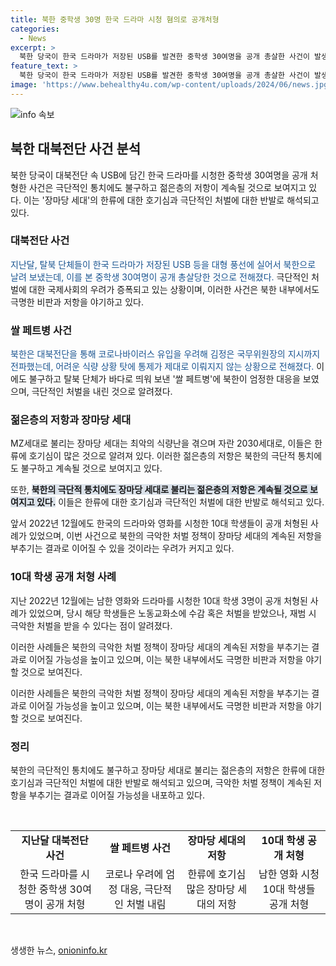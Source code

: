 ```yaml
---
title: 북한 중학생 30명 한국 드라마 시청 혐의로 공개처형
categories:
  - News
excerpt: >
  북한 당국이 한국 드라마가 저장된 USB를 발견한 중학생 30여명을 공개 총살한 사건이 발생했다. 이에 대해 북한의 MZ세대(밀레니얼+Z세대)인 장마당 세대의 저항이 계속될 것으로 보인다. 이들은 한류에 호기심이 많아 한국의 드라마와 영화를 시청하며 적발되는 경우가 늘어나고 있다. 2022년 12월에도 한국의 콘텐츠를 시청한 학생들이 공개 처형당한 사례가 있었으며, 이에 대한 사법처분은 매우 엄격하다. 북한은 대북전단을 통해 코로나바이러스의 유입을 막기 위해 강력한 조치를 취하고 있지만, 장마당 세대의 저항은 계속될 전망이다.
feature_text: >
  북한 당국이 한국 드라마가 저장된 USB를 발견한 중학생 30여명을 공개 총살한 사건이 발생했다. 이에 대해 북한의 MZ세대(밀레니얼+Z세대)인 장마당 세대의 저항이 계속될 것으로 보인다. 이들은 한류에 호기심이 많아 한국의 드라마와 영화를 시청하며 적발되는 경우가 늘어나고 있다. 2022년 12월에도 한국의 콘텐츠를 시청한 학생들이 공개 처형당한 사례가 있었으며, 이에 대한 사법처분은 매우 엄격하다. 북한은 대북전단을 통해 코로나바이러스의 유입을 막기 위해 강력한 조치를 취하고 있지만, 장마당 세대의 저항은 계속될 전망이다.
image: 'https://www.behealthy4u.com/wp-content/uploads/2024/06/news.jpg'
---
```


<p><img src="https://www.behealthy4u.com/wp-content/uploads/2024/06/news.jpg" alt="info 속보" /></p>

<h2 data-ke-size="size26">북한 대북전단 사건 분석</h2>

<p data-ke-size="size16">북한 당국이 대북전단 속 USB에 담긴 한국 드라마를 시청한 중학생 30여명을 공개 처형한 사건은 극단적인 통치에도 불구하고 젊은층의 저항이 계속될 것으로 보여지고 있다. 이는 '장마당 세대'의 한류에 대한 호기심과 극단적인 처벌에 대한 반발로 해석되고 있다.</p>

<h3 data-ke-size="size24">대북전단 사건</h3>

<p data-ke-size="size16"><span style="color: #1a5490;">지난달, 탈북 단체들이 한국 드라마가 저장된 USB 등을 대형 풍선에 실어서 북한으로 날려 보냈는데, 이를 본 중학생 30여명이 공개 총살당한 것으로 전해졌다.</span> 극단적인 처벌에 대한 국제사회의 우려가 증폭되고 있는 상황이며, 이러한 사건은 북한 내부에서도 극명한 비판과 저항을 야기하고 있다.</p>

<h3 data-ke-size="size24">쌀 페트병 사건</h3>

<p data-ke-size="size16"><span style="color: #1a5490;">북한은 대북전단을 통해 코로나바이러스 유입을 우려해 김정은 국무위원장의 지시까지 전파했는데, 어려운 식량 상황 탓에 통제가 제대로 이뤄지지 않는 상황으로 전해졌다.</span> 이에도 불구하고 탈북 단체가 바다로 띄워 보낸 '쌀 페트병'에 북한이 엄정한 대응을 보였으며, 극단적인 처벌을 내린 것으로 알려졌다.</p>

<h3 data-ke-size="size24">젊은층의 저항과 장마당 세대</h3>

<p data-ke-size="size16">MZ세대로 불리는 장마당 세대는 최악의 식량난을 겪으며 자란 2030세대로, 이들은 한류에 호기심이 많은 것으로 알려져 있다. 이러한 젊은층의 저항은 북한의 극단적 통치에도 불구하고 계속될 것으로 보여지고 있다.</p>

<p data-ke-size="size16">또한, <b><span style="background-color: #21538527;">북한의 극단적 통치에도 장마당 세대로 불리는 젊은층의 저항은 계속될 것으로 보여지고 있다.</span></b> 이들은 한류에 대한 호기심과 극단적인 처벌에 대한 반발로 해석되고 있다. </p>

<p data-ke-size="size16">앞서 2022년 12월에도 한국의 드라마와 영화를 시청한 10대 학생들이 공개 처형된 사례가 있었으며, 이번 사건으로 북한의 극악한 처벌 정책이 장마당 세대의 계속된 저항을 부추기는 결과로 이어질 수 있을 것이라는 우려가 커지고 있다.</p>

<h3 data-ke-size="size24">10대 학생 공개 처형 사례</h3>

<p data-ke-size="size16">지난 2022년 12월에는 남한 영화와 드라마를 시청한 10대 학생 3명이 공개 처형된 사례가 있었으며, 당시 해당 학생들은 노동교화소에 수감 혹은 처벌을 받았으나, 재범 시 극악한 처벌을 받을 수 있다는 점이 알려졌다.</p>

<p data-ke-size="size16">이러한 사례들은 북한의 극악한 처벌 정책이 장마당 세대의 계속된 저항을 부추기는 결과로 이어질 가능성을 높이고 있으며, 이는 북한 내부에서도 극명한 비판과 저항을 야기할 것으로 보여진다.</p>

<p data-ke-size="size16">이러한 사례들은 북한의 극악한 처벌 정책이 장마당 세대의 계속된 저항을 부추기는 결과로 이어질 가능성을 높이고 있으며, 이는 북한 내부에서도 극명한 비판과 저항을 야기할 것으로 보여진다.</p>

<h3 data-ke-size="size24">정리</h3>

<p data-ke-size="size16">북한의 극단적인 통치에도 불구하고 장마당 세대로 불리는 젊은층의 저항은 한류에 대한 호기심과 극단적인 처벌에 대한 반발로 해석되고 있으며, 극악한 처벌 정책이 계속된 저항을 부추기는 결과로 이어질 가능성을 내포하고 있다.</p>

<p data-ke-size="size16">&nbsp;</p>

<table>
  <tbody>
    <tr>
      <td style="text-align: center; height: 17px;"><b>지난달 대북전단 사건</b></td>
      <td style="text-align: center; height: 17px;"><b>쌀 페트병 사건</b></td>
      <td style="text-align: center; height: 17px;"><b>장마당 세대의 저항</b></td>
      <td style="text-align: center; height: 17px;"><b>10대 학생 공개 처형</b></td>
    </tr>
    <tr>
      <td style="text-align: center; height: 17px;">한국 드라마를 시청한 중학생 30여명이 공개 처형</td>
      <td style="text-align: center; height: 17px;">코로나 우려에 엄정 대응, 극단적인 처벌 내림</td>
      <td style="text-align: center; height: 17px;">한류에 호기심 많은 장마당 세대의 저항</td>
      <td style="text-align: center; height: 17px;">남한 영화 시청 10대 학생들 공개 처형</td>
    </tr>
  </tbody>
</table>

<p data-ke-size="size16">&nbsp;</p>
생생한 뉴스, <a href="https://onioninfo.kr" rel="dofollow">onioninfo.kr</a>


